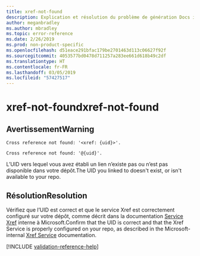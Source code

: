 ```yaml
---
title: xref-not-found
description: Explication et résolution du problème de génération Docs issue xref-not-found
author: meganbradley
ms.author: mbradley
ms.topic: error-reference
ms.date: 2/26/2019
ms.prod: non-product-specific
ms.openlocfilehash: d51eace291bfac179be2701463d113c06627f92f
ms.sourcegitcommit: 4053577bd0478d711257a283ee661d618b49c2df
ms.translationtype: HT
ms.contentlocale: fr-FR
ms.lasthandoff: 03/05/2019
ms.locfileid: "57427517"
---
```

# <a name="xref-not-found"></a><span data-ttu-id="3dd78-103">xref-not-found</span><span class="sxs-lookup"><span data-stu-id="3dd78-103">xref-not-found</span></span>

## <a name="warning"></a><span data-ttu-id="3dd78-104">Avertissement</span><span class="sxs-lookup"><span data-stu-id="3dd78-104">Warning</span></span>

`Cross reference not found: '<xref: {uid}>'.`

`Cross reference not found: '@{uid}'.`

<span data-ttu-id="3dd78-105">L’UID vers lequel vous avez établi un lien n’existe pas ou n’est pas disponible dans votre dépôt.</span><span class="sxs-lookup"><span data-stu-id="3dd78-105">The UID you linked to doesn't exist, or isn't available to your repo.</span></span>

## <a name="resolution"></a><span data-ttu-id="3dd78-106">Résolution</span><span class="sxs-lookup"><span data-stu-id="3dd78-106">Resolution</span></span>

<span data-ttu-id="3dd78-107">Vérifiez que l’UID est correct et que le service Xref est correctement configuré sur votre dépôt, comme décrit dans la documentation [Service Xref](https://review.docs.microsoft.com/en-us/help/onboard/admin/xref-service?branch=master) interne à Microsoft.</span><span class="sxs-lookup"><span data-stu-id="3dd78-107">Confirm that the UID is correct and that the Xref Service is properly configured on your repo, as described in the Microsoft-internal [Xref Service](https://review.docs.microsoft.com/en-us/help/onboard/admin/xref-service?branch=master) documentation.</span></span>

<!--make sure to add this file to your includes folder and verify the path-->
[!INCLUDE [validation-reference-help](includes/validation-reference-help.md)]
